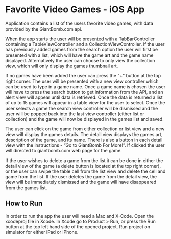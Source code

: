 <h1>Favorite Video Games - iOS App</h1>

Application contains a list of the users favorite video games, with data provided by the GiantBomb.com api.

When the app starts the user will be presented with a TabBarController containing a TableViewController and a CollectionViewController. If the user has previously added games from the search option the user will first be presented with a list, which will have the game art and the game name displayed. Alternatively the user can choose to only view the collection view, which will only display the games thumbnail art.

If no games have been added the user can press the "+" button at the top right corner. The user will be presented with a new view controller which can be used to type in a game name. Once a game name is chosen the user will have to press the search button to get information from the API, and an alert view will appear until data is retrieved. Once the data is returned a list of up to 15 games will appear in a table view for the user to select. Once the user selects a game the search view controller will be dismissed and the user will be popped back into the last view controller (either list or collection) and the game will now be displayed in the games list and saved.

The user can click on the game from either collection or list view and a new view will display the games details. The detail view displays the games art, description of the game, and its name. There is also a button in each detail view with the instructions - “Go to GiantBomb For More!”. If clicked the user will directed to giantbomb.com web page for the game.

If the user wishes to delete a game from the list it can be done in either the detail view of the game (a delete button is located at the top right corner), or the user can swipe the table cell from the list view and delete the cell and game from the list. If the user deletes the game from the detail view, the view will be immediately dismissed and the game will have disappeared from the games list.


<h2>How to Run</h2>

In order to run the app the user will need a Mac and X-Code. Open the xcodeproj file in Xcode. In Xcode go to Product > Run, or press the Run button at the top left hand side of the opened project. Run project on simulator for either iPad or iPhone.